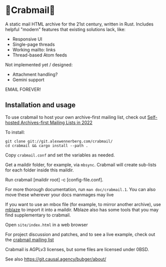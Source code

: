 # 🦀Crabmail🦀

A static mail HTML archive for the 21st century, written in Rust. Includes
helpful "modern" features that existing solutions lack, like:

* Responsive UI
* Single-page threads
* Working mailto: links
* Thread-based Atom feeds

Not implemented yet / designed:
* Attachment handling?
* Gemini support

EMAIL FOREVER!

## Installation and usage

To use crabmail to host your own archive-first mailing list, check out [Self-hosted Archives-first Mailing Lists in 2022](https://alex.flounder.online/tech/howtolist.gmi)

To install:
```
git clone git://git.alexwennerberg.com/crabmail/
cd crabmail && cargo install --path .
```

Copy `crabmail.conf` and set the variables as needed.

Get a maildir folder, for example, via `mbsync`. Crabmail will create sub-lists for each folder inside this maildir.

Run crabmail [maildir root] -c [config-file.conf].

For more thorough documentation, run `man doc/crabmail.1`. You can also move
these wherever your docs manmages may live

If you want to use an mbox file (for example, to mirror another archive), use
[mblaze](https://github.com/leahneukirchen/mblaze) to import it into a maildir.
Mblaze also has some tools that you may find supplementary to crabmail.

Open `site/index.html` in a web browser 

For project discussion and patches, and to see a live example, check out the [crabmail mailing list](https://lists.flounder.online/crabmail/)

Crabmail is AGPLv3 licenses, but some files are licensed under 0BSD.

See also 
https://git.causal.agency/bubger/about/
